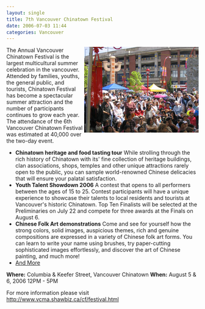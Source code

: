 ```yaml
---
layout: single
title: 7th Vancouver Chinatown Festival
date: 2006-07-03 11:44
categories: Vancouver
---
```

<img src="/public/uploads/2006/07/f_02.jpg" id="image12" alt="7th Vancouver Chinatown Festival " align="right" />
The Annual Vancouver Chinatown Festival is the largest multicultural summer celebration in the vancouver.   Attended by families, youths, the general public, and tourists, Chinatown Festival has become a spectacular summer attraction and the number of participants continues to grow each year.   The attendance of the 6th Vancouver Chinatown Festival was estimated at 40,000 over the two-day event.
<ul>
	<li><strong>Chinatown heritage and food tasting tour</strong>
While strolling through the rich history of Chinatown with its' fine collection of heritage buildings, clan associations, shops, temples and other unique attractions rarely open to the public, you can sample world-renowned Chinese delicacies that will ensure your palatal satisfaction.</li>
	<li><strong>Youth Talent Showdown 2006</strong>
A contest that opens to all performers between the ages of 15 to 25.   Contest participants will have a unique experience to showcase their talents to local residents and tourists at Vancouver's historic Chinatown.   Top Ten Finalists will be selected at the Preliminaries on July 22 and compete for three awards at the Finals on August 6.</li>
	<li><strong>Chinese Folk Art demonstrations</strong>
Come and see for yourself how the strong colors, solid images, auspicious themes, rich and genuine compositions are expressed in a variety of Chinese folk art forms.   You can learn to write your name using brushes, try paper-cutting sophisticated images effortlessly, and discover the art of Chinese painting, and much more!</li>
	<li><a href="http://www.vcma.shawbiz.ca/cf/festival.html">And More</a></li>
</ul>
<strong>Where:</strong> Columbia &amp; Keefer Street, Vancouver Chinatown
<strong>When:</strong> August 5 &amp; 6, 2006 12PM - 5PM

For more information please visit
<a href="http://www.vcma.shawbiz.ca/cf/festival.html">http://www.vcma.shawbiz.ca/cf/festival.html</a>
